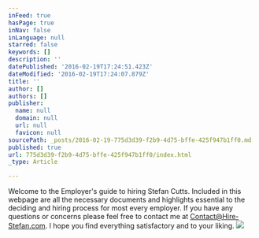 ```yaml
---
inFeed: true
hasPage: true
inNav: false
inLanguage: null
starred: false
keywords: []
description: ''
datePublished: '2016-02-19T17:24:51.423Z'
dateModified: '2016-02-19T17:24:07.879Z'
title: ''
author: []
authors: []
publisher:
  name: null
  domain: null
  url: null
  favicon: null
sourcePath: _posts/2016-02-19-775d3d39-f2b9-4d75-bffe-425f947b1ff0.md
published: true
url: 775d3d39-f2b9-4d75-bffe-425f947b1ff0/index.html
_type: Article

---
```

Welcome to the Employer's guide to hiring Stefan Cutts. Included in this webpage are all the necessary documents and highlights essential to the deciding and hiring process for most every employer. If you have any questions or concerns please feel free to contact me at [Contact@Hire-Stefan.com][0]. I hope you find everything satisfactory and to your liking.  ![](https://the-grid-user-content.s3-us-west-2.amazonaws.com/a8d875c6-095f-4a92-b4df-290d35323ea3.png)

[0]: mailto:contact@hire-stefan.com
